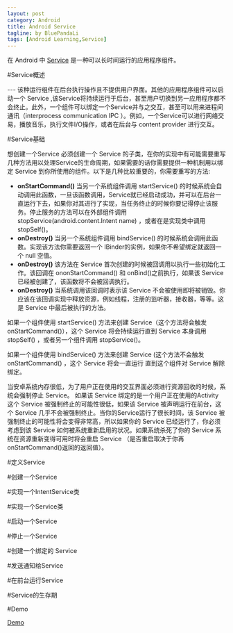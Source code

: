 ```yaml
---
layout: post
category: Android
title: Android Service
tagline: by BluePandaLi
tags: [Android Learning,Service]
---
```


在 Android 中 [Service](http://developer.android.com/guide/components/services.html) 是一种可以长时间运行的应用程序组件。


<!--more-->

#Service概述

--- 该种运行组件在后台执行操作且不提供用户界面。其他的应用程序组件可以启动一个 Service ,该Service将持续运行于后台，甚至用户切换到另一应用程序都不会终止。此外，一个组件可以绑定一个Service并与之交互，甚至可以用来进程间通讯（interprocess communication IPC ）。例如，一个Service可以进行网络交易，播放音乐，执行文件I/O操作，或者在后台与 content provider 进行交互。


#Service基础

想创建一个Service 必须创建一个 Service 的子类，在你的实现中有可能需要重写几种方法用以处理Service的生命周期，如果需要的话你需要提供一种机制用以绑定 Service 到你所使用的组件。以下是几种比较重要的，你需要重写的方法:

* **onStartCommand()** 当另一个系统组件调用 startService() 的时候系统会自动调用此函数，一旦该函数调用，Service就已经启动成功，并可以在后台一直运行下去，如果你对其进行了实现，当任务终止的时候你要记得停止该服务。停止服务的方法可以在外部组件调用 stopService(android.content.Intent name) ，或者在是实现类中调用 stopSelf()。
* **onDestroy()** 当另一个系统组件调用 bindService() 的时候系统会调用此函数。实现该方法你需要返回一个 IBinder的实例，如果你不希望绑定就返回一个 null 空值。
* **onDestroy()** 该方法在 Service 首次创建的时候被回调用以执行一些初始化工作。该回调在 ononStartCommand() 和 onBind()之前执行，如果该 Service 已经被创建了，该函数将不会被回调执行。
* **onDestroy()** 当系统调用该回调时表示该 Service 不会被使用即将被销毁。你应该在该回调实现中释放资源，例如线程，注册的监听器，接收器，等等。这是 Service 中最后被执行的方法。

如果一个组件使用 startService() 方法来创建 Service（这个方法将会触发 onStartCommand()），这个 Service 将会持续运行直到 Service 本身调用 stopSelf() ，或者另一个组件调用 stopService()。

如果一个组件使用 bindService() 方法来创建 Service (这个方法不会触发 onStartCommand() ，这个 Service 将会一直运行 直到这个组件对 Service 解除绑定。

当安卓系统内存很低，为了用户正在使用的交互界面必须进行资源回收的时候，系统会强制停止 Service。 如果该 Service 绑定的是一个用户正在使用的Activity 这个 Service 被强制终止的可能性很低，如果该 Service 被声明运行在前台，这个 Service 几乎不会被强制终止。当你的Service运行了很长时间，该 Service 被强制终止的可能性将会变得非常高，所以如果你的 Service 已经运行了，你必须考虑到该 Service 如何被系统重新启用的状况。如果系统杀死了你的 Service 系统在资源重新变得可用时将会重启 Service （是否重启取决于你再 onStartCommand()返回的返回值）。


#定义Service

#创建一个Service

#实现一个IntentService类

#实现一个Service类

#启动一个Service

#停止一个Service

#创建一个绑定的 Service

#发送通知给Service

#在前台运行Service

#Service的生存期

#Demo

[Demo](https://github.com/BluePandaLi/KeepLearning/tree/master/Android/ServiceDemo)






